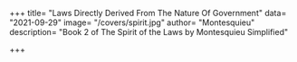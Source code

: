 +++
title=  "Laws Directly Derived From The Nature Of Government"
data=  "2021-09-29"
image=  "/covers/spirit.jpg"
author=  "Montesquieu"
description=  "Book 2 of The Spirit of the Laws by Montesquieu Simplified"

+++
